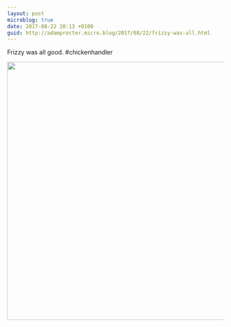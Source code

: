 ```yaml
---
layout: post
microblog: true
date: 2017-08-22 20:13 +0100
guid: http://adamprocter.micro.blog/2017/08/22/frizzy-was-all.html
---
```

Frizzy was all good. #chickenhandler 

<img src="http://discursive.adamprocter.co.uk/uploads/2017/bb083fa487.jpg" width="600" height="600" />
